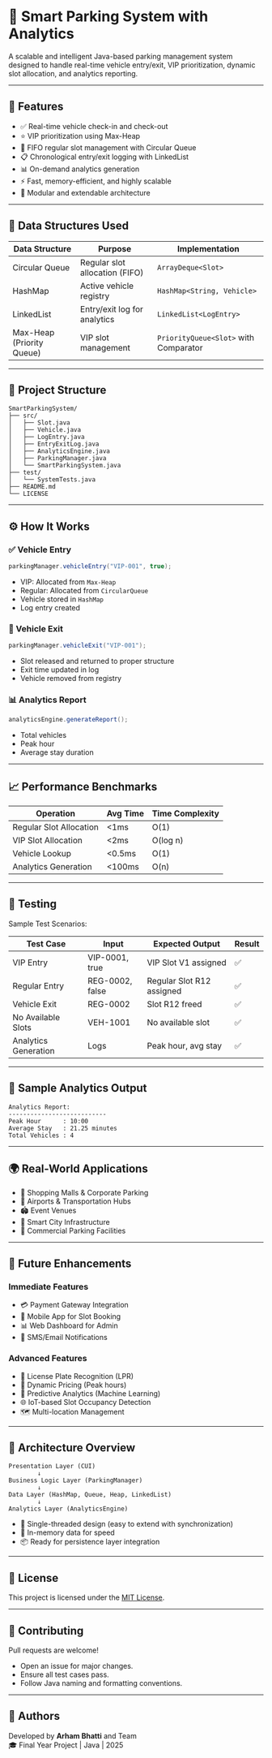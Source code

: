 
# 🚗 Smart Parking System with Analytics

A scalable and intelligent Java-based parking management system designed to handle real-time vehicle entry/exit, VIP prioritization, dynamic slot allocation, and analytics reporting.

---

## 📌 Features

- ✅ Real-time vehicle check-in and check-out
- ⭐ VIP prioritization using Max-Heap
- 🔄 FIFO regular slot management with Circular Queue
- 📋 Chronological entry/exit logging with LinkedList
- 📊 On-demand analytics generation
- ⚡ Fast, memory-efficient, and highly scalable
- 🧩 Modular and extendable architecture

---

## 🧠 Data Structures Used

| Data Structure     | Purpose                                        | Implementation                  |
|--------------------|------------------------------------------------|----------------------------------|
| Circular Queue      | Regular slot allocation (FIFO)                | `ArrayDeque<Slot>`              |
| HashMap             | Active vehicle registry                       | `HashMap<String, Vehicle>`      |
| LinkedList          | Entry/exit log for analytics                  | `LinkedList<LogEntry>`          |
| Max-Heap (Priority Queue) | VIP slot management                        | `PriorityQueue<Slot>` with Comparator |

---

## 📁 Project Structure

```
SmartParkingSystem/
├── src/
│   ├── Slot.java
│   ├── Vehicle.java
│   ├── LogEntry.java
│   ├── EntryExitLog.java
│   ├── AnalyticsEngine.java
│   ├── ParkingManager.java
│   └── SmartParkingSystem.java
├── test/
│   └── SystemTests.java
├── README.md
└── LICENSE
```

---

## ⚙️ How It Works

### ✅ Vehicle Entry

```java
parkingManager.vehicleEntry("VIP-001", true);
```

- VIP: Allocated from `Max-Heap`
- Regular: Allocated from `CircularQueue`
- Vehicle stored in `HashMap`
- Log entry created

### 🚪 Vehicle Exit

```java
parkingManager.vehicleExit("VIP-001");
```

- Slot released and returned to proper structure
- Exit time updated in log
- Vehicle removed from registry

### 📊 Analytics Report

```java
analyticsEngine.generateReport();
```

- Total vehicles
- Peak hour
- Average stay duration

---

## 📈 Performance Benchmarks

| Operation               | Avg Time | Time Complexity |
|------------------------|----------|-----------------|
| Regular Slot Allocation | <1ms     | O(1)            |
| VIP Slot Allocation     | <2ms     | O(log n)        |
| Vehicle Lookup          | <0.5ms   | O(1)            |
| Analytics Generation    | <100ms   | O(n)            |

---

## 🧪 Testing

Sample Test Scenarios:

| Test Case                     | Input                   | Expected Output         | Result |
|------------------------------|--------------------------|--------------------------|--------|
| VIP Entry                    | VIP-0001, true           | VIP Slot V1 assigned     | ✅     |
| Regular Entry                | REG-0002, false          | Regular Slot R12 assigned| ✅     |
| Vehicle Exit                 | REG-0002                 | Slot R12 freed           | ✅     |
| No Available Slots           | VEH-1001                 | No available slot        | ✅     |
| Analytics Generation         | Logs                     | Peak hour, avg stay      | ✅     |

---

## 🧠 Sample Analytics Output

```
Analytics Report:
---------------------------
Peak Hour      : 10:00
Average Stay   : 21.25 minutes
Total Vehicles : 4
```

---

## 🌍 Real-World Applications

- 🏢 Shopping Malls & Corporate Parking
- 🛫 Airports & Transportation Hubs
- 🏟️ Event Venues
- 🚦 Smart City Infrastructure
- 🏬 Commercial Parking Facilities

---

## 🚀 Future Enhancements

### Immediate Features
- 💳 Payment Gateway Integration
- 📱 Mobile App for Slot Booking
- 📊 Web Dashboard for Admin
- 🔔 SMS/Email Notifications

### Advanced Features
- 🎥 License Plate Recognition (LPR)
- 💸 Dynamic Pricing (Peak hours)
- 🤖 Predictive Analytics (Machine Learning)
- 🌐 IoT-based Slot Occupancy Detection
- 🗺️ Multi-location Management

---

## 🧱 Architecture Overview

```
Presentation Layer (CUI)
        ↓
Business Logic Layer (ParkingManager)
        ↓
Data Layer (HashMap, Queue, Heap, LinkedList)
        ↓
Analytics Layer (AnalyticsEngine)
```

- 🧵 Single-threaded design (easy to extend with synchronization)
- 🧠 In-memory data for speed
- 📦 Ready for persistence layer integration

---

## 📜 License

This project is licensed under the [MIT License](https://choosealicense.com/licenses/mit/).

---

## 🤝 Contributing

Pull requests are welcome!

- Open an issue for major changes.
- Ensure all test cases pass.
- Follow Java naming and formatting conventions.

---

## 👥 Authors

Developed by **Arham Bhatti** and Team  
🎓 Final Year Project | Java | 2025
